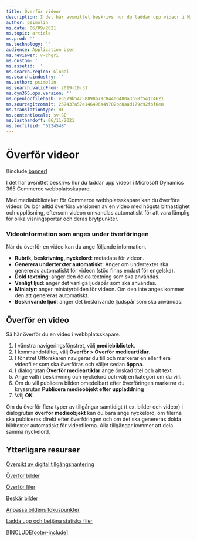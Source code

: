 ```yaml
---
title: Överför videor
description: I det här avsnittet beskrivs hur du laddar upp videor i Microsoft Dynamics 365 Commerce webbplatsskapare.
author: psimolin
ms.date: 06/09/2021
ms.topic: article
ms.prod: ''
ms.technology: ''
audience: Application User
ms.reviewer: v-chgri
ms.custom: ''
ms.assetid: ''
ms.search.region: Global
ms.search.industry: ''
ms.author: psimolin
ms.search.validFrom: 2019-10-31
ms.dyn365.ops.version: ''
ms.openlocfilehash: e3579b54c58898b79c84406480a3b58f541c4621
ms.sourcegitcommit: 257437a57e146496a49782bc8aad179c92fbf6e8
ms.translationtype: HT
ms.contentlocale: sv-SE
ms.lasthandoff: 06/11/2021
ms.locfileid: "6224548"
---
```

# <a name="upload-videos"></a>Överför videor

[!include [banner](includes/banner.md)]

I det här avsnittet beskrivs hur du laddar upp videor i Microsoft Dynamics 365 Commerce webbplatsskapare.

Med mediabiblioteket för Commerce webbplatsskapare kan du överföra videor. Du bör alltid överföra versionen av en video med högsta bithastighet och upplösning, eftersom videon omvandlas automatiskt för att vara lämplig för olika visningsportar och deras brytpunkter.

### <a name="video-information-specified-during-upload"></a>Videoinformation som anges under överföringen

När du överför en video kan du ange följande information.

- **Rubrik, beskrivning, nyckelord**: metadata för videon.
- **Generera underterxter automatiskt**: Anger om undertexter ska genereras automatiskt för videon (stöd finns endast för engelska). 
- **Dold textning**: anger den dolda textning som ska användas.
- **Vanligt ljud**: anger det vanliga ljudspår som ska användas.
- **Miniatyr**: anger miniatyrbilden för videon. Om den inte anges kommer den att genereras automatiskt.
- **Beskrivande ljud**: anger det beskrivande ljudspår som ska användas.

## <a name="upload-a-video"></a>Överför en video

Så här överför du en video i webbplatsskapare.

1. I vänstra navigeringsfönstret, välj **mediebibliotek**.
1. I kommandofältet, välj **Överför \> Överför medieartiklar**.
1. I fönstret Utforskaren navigerar du till och markerar en eller flera videofiler som ska överföras och väljer sedan **öppna**.
1. I dialogrutan **Överför medieartiklar** ange önskad titel och alt text.
1. Ange valfri beskrivning och nyckelord och välj en kategori om du vill. 
1. Om du vill publicera bilden omedelbart efter överföringen markerar du kryssrutan **Publicera medieobjekt efter uppladdning**
1. Välj **OK**.

Om du överför flera typer av tillgångar samtidigt (t.ex. bilder och videor) i dialogrutan **överför medieobjekt** kan du bara ange nyckelord, om filerna ska publiceras direkt efter överföringen och om det ska genereras dolda bildtexter automatiskt för videofilerna. Alla tillgångar kommer att dela samma nyckelord.

## <a name="additional-resources"></a>Ytterligare resurser

[Översikt av digital tillgångshantering](dam-overview.md)

[Överför bilder](dam-upload-images.md)

[Överför filer](dam-upload-files.md)

[Beskär bilder](dam-crop-images.md)

[Anpassa bildens fokuspunkter](dam-custom-focal-point.md)

[Ladda upp och betjäna statiska filer](upload-serve-static-files.md)


[!INCLUDE[footer-include](../includes/footer-banner.md)]
